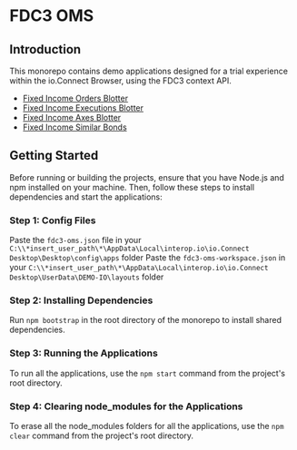# FDC3 OMS

## Introduction

This monorepo contains demo applications designed for a trial experience within the io.Connect Browser, using the FDC3 context API.

- [Fixed Income Orders Blotter](https://github.com/InteropIO/fixed-income-orders-blotter)
- [Fixed Income Executions Blotter](https://github.com/InteropIO/fixed-income-executions-blotter)
- [Fixed Income Axes Blotter](https://github.com/InteropIO/fixed-income-axes-blotter)
- [Fixed Income Similar Bonds](https://github.com/InteropIO/fixed-income-similar-bonds)

## Getting Started

Before running or building the projects, ensure that you have Node.js and npm installed on your machine. Then, follow these steps to install dependencies and start the applications:

### Step 1: Config Files

Paste the `fdc3-oms.json` file in your `C:\\*insert_user_path\*\AppData\Local\interop.io\io.Connect Desktop\Desktop\config\apps` folder
Paste the `fdc3-oms-workspace.json` in your `C:\\*insert_user_path\*\AppData\Local\interop.io\io.Connect Desktop\UserData\DEMO-IO\layouts` folder

### Step 2: Installing Dependencies

Run `npm bootstrap` in the root directory of the monorepo to install shared dependencies.

### Step 3: Running the Applications

To run all the applications, use the `npm start` command from the project's root directory.

### Step 4: Clearing node_modules for the Applications

To erase all the node_modules folders for all the applications, use the `npm clear` command from the project's root directory.